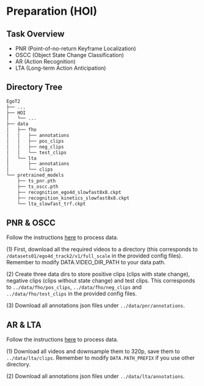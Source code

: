 # Preparation (HOI)

## Task Overview
+ PNR (Point-of-no-return Keyframe Localization)
+ OSCC (Object State Change Classification)
+ AR (Action Recognition)
+ LTA (Long-term Action Anticipation)

## Directory Tree

```bash
EgoT2
├── ...
├── HOI
│   └── ...
├── data
│   ├── fho
│   │   ├── annotations
│   │   ├── pos_clips
│   │   ├── neg_clips
│   │   └── test_clips
│   └── lta
│       ├── annotations
│       └── clips
└── pretrained_models
    ├── ts_pnr.pth
    ├── ts_oscc.pth
    ├── recognition_ego4d_slowfast8x8.ckpt
    ├── recognition_kinetics_slowfast8x8.ckpt
    └── lta_slowfast_trf.ckpt
```

## PNR & OSCC
Follow the instructions [here](https://github.com/EGO4D/hands-and-objects/tree/main/state-change-localization-classification/i3d-resnet50) to process data.

(1) First, download all the required videos to a directory (this corresponds to `/datasets01/ego4d_track2/v1/full_scale` in the provided config files). Remember to modify DATA.VIDEO_DIR_PATH to your data path. 

(2) Create three data dirs to store positive clips (clips with state change), negative clips (clips without state change) and test clips. This corresponds to `../data/fho/pos_clips`, `../data/fho/neg_clips` and `../data/fho/test_clips`  in the provided config files.

(3) Download all annotations json files under `../data/pnr/annotations`.

## AR & LTA
Follow the instructions [here](https://github.com/EGO4D/forecasting/blob/main/LONG_TERM_ANTICIPATION.md) to process data.

(1) Download all videos and downsample them to 320p, save them to `../data/lta/clips`. Remember to modify `DATA.PATH_PREFIX` if you use other directory.

(2) Download all annotations json files under `../data/lta/annotations`.

